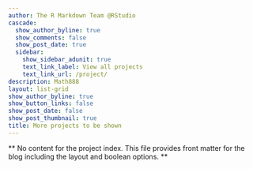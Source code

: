 ```yaml
---
author: The R Markdown Team @RStudio
cascade:
  show_author_byline: true
  show_comments: false
  show_post_date: true
  sidebar:
    show_sidebar_adunit: true
    text_link_label: View all projects
    text_link_url: /project/
description: Math888
layout: list-grid
show_author_byline: true
show_button_links: false
show_post_date: false
show_post_thumbnail: true
title: More projects to be shown
---
```


** No content for the project index. This file provides front matter for the blog including the layout and boolean options. **
